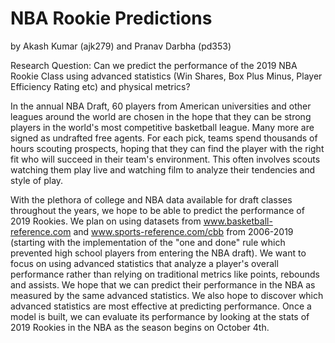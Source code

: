 # NBA Rookie Predictions

by Akash Kumar (ajk279) and Pranav Darbha (pd353)

Research Question: Can we predict the performance of the 2019 NBA Rookie Class using advanced statistics (Win Shares, Box Plus Minus, Player Efficiency Rating etc) and physical metrics?

In the annual NBA Draft, 60 players from American universities and other leagues around the world are chosen in the hope that they can be strong players in the world's most competitive basketball league. Many more are signed as undrafted free agents. For each pick, teams spend thousands of hours scouting prospects, hoping that they can find the player with the right fit who will succeed in their team's environment. This often involves scouts watching them play live and watching film to analyze their tendencies and style of play.

With the plethora of college and NBA data available for draft classes throughout the years, we hope to be able to predict the performance of 2019 Rookies. We plan on using datasets from www.basketball-reference.com and www.sports-reference.com/cbb from 2006-2019 (starting with the implementation of the "one and done" rule which prevented high school players from entering the NBA draft). We want to focus on using advanced statistics that analyze a player's overall performance rather than relying on traditional metrics like points, rebounds and assists. We hope that we can predict their performance in the NBA as measured by the same advanced statistics. We also hope to discover which advanced statistics are most effective at predicting performance. Once a model is built, we can evaluate its performance by looking at the stats of 2019 Rookies in the NBA as the season begins on October 4th.
